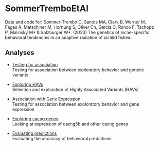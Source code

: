 # SommerTremboEtAl

Data and code for:
Sommer-Trembo C, Santos MA, Clark B, Werner M, Fages A, Matschiner M, Hornung S, Oliver Ch, Garcia C, Ronco F, Tschopp P, Malinsky M* & Salzburger W*. (2023) The genetics of niche-specific behavioral tendencies in an adaptive radiation of cichlid fishes. 

## Analyses

* [Testing for association](TestingForAssociation/)<br>Testing for association between exploratory behavior and genetic variants

* [Exploring HAVs](ExploringHAVs/)<br>Selection and exploration of Highly Associated Variants (HAVs)

* [Association with Gene Expression](eWAS/)<br>Testing for association between exploratory behavior and gene expression

* [Exploring cacng genes](cacngExploration/)<br>Looking at expression of cacng5b and other cacng genes 

* [Evaluating predictions](evaluatingPredictions/)<br>Evaluating the accuracy of behavioral predictions
